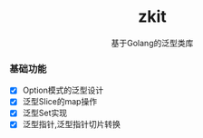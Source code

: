 <div align="center">
  <h1 align="center">zkit</h1>
  <p align="center">
    基于Golang的泛型类库
  </p>
</div>

### 基础功能
- [x] Option模式的泛型设计
- [x] 泛型Slice的map操作
- [x] 泛型Set实现
- [x] 泛型指针,泛型指针切片转换